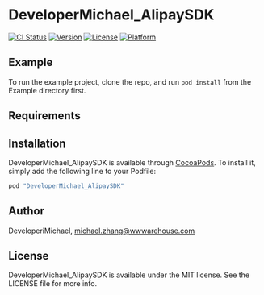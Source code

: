 # DeveloperMichael_AlipaySDK

[![CI Status](http://img.shields.io/travis/DeveloperiMichael/DeveloperMichael_AlipaySDK.svg?style=flat)](https://travis-ci.org/DeveloperiMichael/DeveloperMichael_AlipaySDK)
[![Version](https://img.shields.io/cocoapods/v/DeveloperMichael_AlipaySDK.svg?style=flat)](http://cocoapods.org/pods/DeveloperMichael_AlipaySDK)
[![License](https://img.shields.io/cocoapods/l/DeveloperMichael_AlipaySDK.svg?style=flat)](http://cocoapods.org/pods/DeveloperMichael_AlipaySDK)
[![Platform](https://img.shields.io/cocoapods/p/DeveloperMichael_AlipaySDK.svg?style=flat)](http://cocoapods.org/pods/DeveloperMichael_AlipaySDK)

## Example

To run the example project, clone the repo, and run `pod install` from the Example directory first.

## Requirements

## Installation

DeveloperMichael_AlipaySDK is available through [CocoaPods](http://cocoapods.org). To install
it, simply add the following line to your Podfile:

```ruby
pod "DeveloperMichael_AlipaySDK"
```

## Author

DeveloperiMichael, michael.zhang@wwwarehouse.com

## License

DeveloperMichael_AlipaySDK is available under the MIT license. See the LICENSE file for more info.
